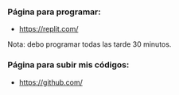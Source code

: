 
### Página para programar:
* https://replit.com/

Nota: debo programar todas las tarde 30 minutos.

### Página para subir mis códigos:
* https://github.com/